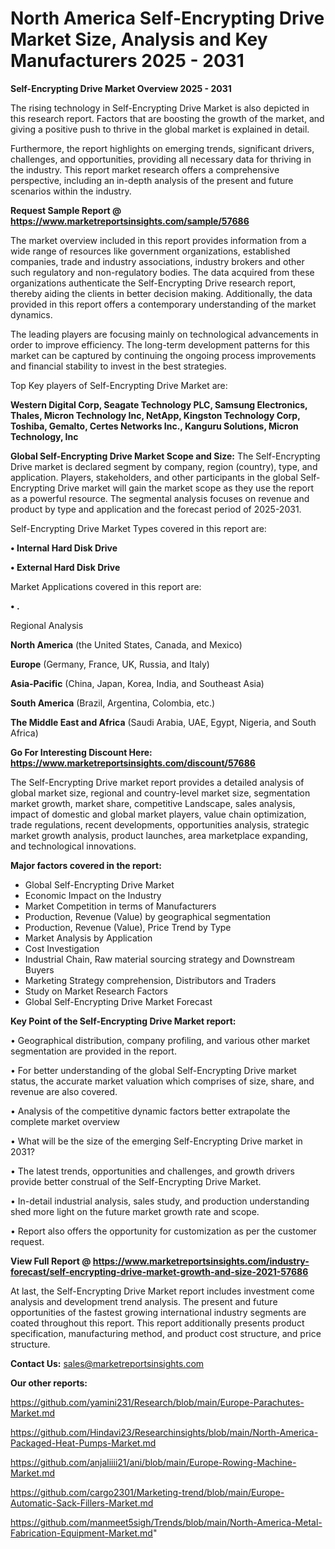 # North America Self-Encrypting Drive Market Size, Analysis and Key Manufacturers 2025 - 2031

<Strong> Self-Encrypting Drive Market Overview 2025 - 2031</strong>

The rising technology in Self-Encrypting Drive Market is also depicted in this research report. Factors that are boosting the growth of the market, and giving a positive push to thrive in the global market is explained in detail.

Furthermore, the report highlights on emerging trends, significant drivers, challenges, and opportunities, providing all necessary data for thriving in the industry. This report market research offers a comprehensive perspective, including an in-depth analysis of the present and future scenarios within the industry.

<strong>Request Sample Report @ <a href=https://www.marketreportsinsights.com/sample/57686>https://www.marketreportsinsights.com/sample/57686</a></strong>

The market overview included in this report provides information from a wide range of resources like government organizations, established companies, trade and industry associations, industry brokers and other such regulatory and non-regulatory bodies. The data acquired from these organizations authenticate the Self-Encrypting Drive research report, thereby aiding the clients in better decision making. Additionally, the data provided in this report offers a contemporary understanding of the market dynamics.

The leading players are focusing mainly on technological advancements in order to improve efficiency. The long-term development patterns for this market can be captured by continuing the ongoing process improvements and financial stability to invest in the best strategies.

Top Key players of Self-Encrypting Drive Market are:

<strong>Western Digital Corp, Seagate Technology PLC, Samsung Electronics, Thales, Micron Technology Inc, NetApp, Kingston Technology Corp, Toshiba, Gemalto, Certes Networks Inc., Kanguru Solutions, Micron Technology, Inc</strong>

<strong><b>Global Self-Encrypting Drive Market Scope and Size:</b></strong>
The Self-Encrypting Drive market is declared segment by company, region (country), type, and application. Players, stakeholders, and other participants in the global Self-Encrypting Drive market will gain the market scope as they use the report as a powerful resource. The segmental analysis focuses on revenue and product by type and application and the forecast period of 2025-2031.

Self-Encrypting Drive Market Types covered in this report are:

<strong>• Internal Hard Disk Drive

• External Hard Disk Drive</strong>

Market Applications covered in this report are:

<strong>• .</strong> 

Regional Analysis

<strong>North America</strong> (the United States, Canada, and Mexico)

<strong>Europe</strong> (Germany, France, UK, Russia, and Italy)

<strong>Asia-Pacific</strong> (China, Japan, Korea, India, and Southeast Asia)

<strong>South America</strong> (Brazil, Argentina, Colombia, etc.)

<strong>The Middle East and Africa</strong> (Saudi Arabia, UAE, Egypt, Nigeria, and South Africa)

<strong>Go For Interesting Discount Here: <a href=https://www.marketreportsinsights.com/discount/57686>https://www.marketreportsinsights.com/discount/57686</a></strong>

The Self-Encrypting Drive market report provides a detailed analysis of global market size, regional and country-level market size, segmentation market growth, market share, competitive Landscape, sales analysis, impact of domestic and global market players, value chain optimization, trade regulations, recent developments, opportunities analysis, strategic market growth analysis, product launches, area marketplace expanding, and technological innovations.

<strong><b>Major factors covered in the report:</b></strong>
<ul>
  <li>Global Self-Encrypting Drive Market </li>
  <li>Economic Impact on the Industry</li>
  <li>Market Competition in terms of Manufacturers</li>
  <li>Production, Revenue (Value) by geographical segmentation</li>
  <li>Production, Revenue (Value), Price Trend by Type</li>
  <li>Market Analysis by Application</li>
  <li>Cost Investigation</li>
  <li>Industrial Chain, Raw material sourcing strategy and Downstream Buyers</li>
  <li>Marketing Strategy comprehension, Distributors and Traders</li>
  <li>Study on Market Research Factors</li>
  <li>Global Self-Encrypting Drive Market Forecast</li>
</ul>

<strong><b>Key Point of the Self-Encrypting Drive Market report:</b></strong>

• Geographical distribution, company profiling, and various other market segmentation are provided in the report.

• For better understanding of the global Self-Encrypting Drive market status, the accurate market valuation which comprises of size, share, and revenue are also covered.

• Analysis of the competitive dynamic factors better extrapolate the complete market overview

• What will be the size of the emerging Self-Encrypting Drive market in 2031?

• The latest trends, opportunities and challenges, and growth drivers provide better construal of the Self-Encrypting Drive Market.

• In-detail industrial analysis, sales study, and production understanding shed more light on the future market growth rate and scope.

• Report also offers the opportunity for customization as per the customer request.

<strong><b>View Full Report @ <a href=https://www.marketreportsinsights.com/industry-forecast/self-encrypting-drive-market-growth-and-size-2021-57686>https://www.marketreportsinsights.com/industry-forecast/self-encrypting-drive-market-growth-and-size-2021-57686</a></b></strong>


At last, the Self-Encrypting Drive Market report includes investment come analysis and development trend analysis. The present and future opportunities of the fastest growing international industry segments are coated throughout this report. This report additionally presents product specification, manufacturing method, and product cost structure, and price structure.

<strong>Contact Us:</strong>
sales@marketreportsinsights.com

<strong>Our other reports:</strong>

<a href=https://github.com/yamini231/Research/blob/main/Europe-Parachutes-Market.md>https://github.com/yamini231/Research/blob/main/Europe-Parachutes-Market.md</a>

<a href=https://github.com/Hindavi23/Researchinsights/blob/main/North-America-Packaged-Heat-Pumps-Market.md>https://github.com/Hindavi23/Researchinsights/blob/main/North-America-Packaged-Heat-Pumps-Market.md</a>

<a href=https://github.com/anjaliiii21/ani/blob/main/Europe-Rowing-Machine-Market.md>https://github.com/anjaliiii21/ani/blob/main/Europe-Rowing-Machine-Market.md</a>

<a href=https://github.com/cargo2301/Marketing-trend/blob/main/Europe-Automatic-Sack-Fillers-Market.md>https://github.com/cargo2301/Marketing-trend/blob/main/Europe-Automatic-Sack-Fillers-Market.md</a>

<a href=https://github.com/manmeet5sigh/Trends/blob/main/North-America-Metal-Fabrication-Equipment-Market.md>https://github.com/manmeet5sigh/Trends/blob/main/North-America-Metal-Fabrication-Equipment-Market.md</a>"
